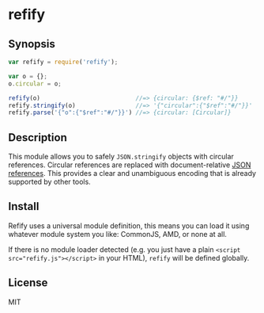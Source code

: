# refify

## Synopsis

```javascript
var refify = require('refify');

var o = {};
o.circular = o;

refify(o)                           //=> {circular: {$ref: "#/"}}
refify.stringify(o)                 //=> '{"circular":{"$ref":"#/"}}'
refify.parse('{"o":{"$ref":"#/"}}') //=> {circular: [Circular]}
```

## Description

This module allows you to safely `JSON.stringify` objects with circular
references. Circular references are replaced with document-relative
[JSON references][json_ref]. This provides a clear and unambiguous encoding that
is already supported by other tools.

## Install

Refify uses a universal module definition, this means you can load it using whatever module system you like: CommonJS, AMD, or none at all.

If there is no module loader detected (e.g. you just have a plain `<script src="refify.js"></script>` in your HTML), `refify` will be defined globally.

## License

MIT

[json_ref]: http://tools.ietf.org/id/draft-pbryan-zyp-json-ref-03.html
